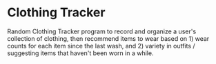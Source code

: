 # Clothing Tracker

Random Clothing Tracker program to record and organize a user's collection of clothing, then recommend items to wear based on 1) wear counts for each item since the last wash, and 2) variety in outfits / suggesting items that haven't been worn in a while.